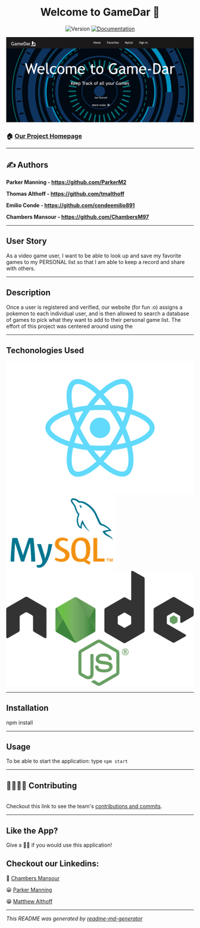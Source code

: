 <h1 align="center" class="fas fa-microscope">Welcome to GameDar 🔬</h1>
<p align="center">
  <img alt="Version" src="https://img.shields.io/badge/version-2.0.0-blue.svg?cacheSeconds=2592000" />
  <a href="https://github.com/ParkerM2/GamesList#readme" target="_blank">
    <img alt="Documentation" src="https://img.shields.io/badge/documentation-yes-brightgreen.svg" />
  </a>

</p>

![Test Image 3](client/public/images/homepage.PNG)

### 🏠 [Our Project Homepage](https://github.com/ParkerM2/Project-3)

---
## ✍ Authors

**Parker Manning - https://github.com/ParkerM2**

**Thomas Althoff - https://github.com/tmalthoff**

**Emilio Conde - https://github.com/condeemilio891**

**Chambers Mansour - https://github.com/ChambersM97**


---
## User Story

As a video game user, I want to be able to look up and save my favorite games to my PERSONAL list so that I am able to keep a record and share with others.

---
## Description
Once a user is registered and verified, our website (for fun :o) assigns a pokemon to each individual user, and is then allowed to search a database of games to pick what they want to add to their personal game list. The effort of this project was centered around using the 

---

## Techonologies Used
![](client/public/images/react.png)
![](client/public/images/MySQL-logo.png)
![](client/public/images/node-js-logo.png)

---
## Installation


npm install

---
## Usage

To be able to start the application:
type `npm start`

---
## 👨‍👨‍👦‍👦 Contributing

<br />Checkout this link to see the team's [contributions and commits](https://github.com/ParkerM2/Project-3/graphs/contributors).

---
## Like the App?

Give a 👍🏻 if you would use this application!

<h2>Checkout our Linkedins:</h2>

 🤠 [Chambers Mansour](https://www.linkedin.com/in/chambers-mansour/)

 😀 [Parker Manning](https://www.linkedin.com/in/parkerm2/)

😁 [Matthew Althoff](https://www.linkedin.com/in/thomasalthoff/)




***
_This README was generated by [readme-md-generator](https://github.com/kefranabg/readme-md-generator)_
